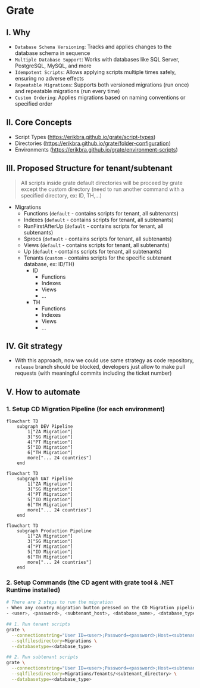 # Grate
## I. Why
- `Database Schema Versioning`: Tracks and applies changes to the database schema in sequence
- `Multiple Database Support`: Works with databases like SQL Server, PostgreSQL, MySQL, and more
- `Idempotent Scripts`: Allows applying scripts multiple times safely, ensuring no adverse effects
- `Repeatable Migrations`: Supports both versioned migrations (run once) and repeatable migrations (run every time)
- `Custom Ordering`: Applies migrations based on naming conventions or specified order

## II. Core Concepts
- Script Types (https://erikbra.github.io/grate/script-types)
- Directories (https://erikbra.github.io/grate/folder-configuration)
- Environments (https://erikbra.github.io/grate/environment-scripts)

## III. Proposed Structure for tenant/subtenant
> All scripts inside grate default directories will be proceed by grate except the custom directory (need to run another command with a specified directory, ex: ID, TH,...)

- Migrations
  - Functions         (`default` - contains scripts for tenant, all subtenants)
  - Indexes           (`default` - contains scripts for tenant, all subtenants)
  - RunFirstAfterUp   (`default` - contains scripts for tenant, all subtenants)
  - Sprocs            (`default` - contains scripts for tenant, all subtenants)
  - Views             (`default` - contains scripts for tenant, all subtenants)
  - Up                (`default` - contains scripts for tenant, all subtenants)
  - Tenants           (`custom` - contains scripts for the specific subtenant database, ex: ID/TH)
    - ID
      - Functions
      - Indexes
      - Views
      - ...
    - TH
      - Functions
      - Indexes
      - Views
      - ...

## IV. Git strategy
- With this approach, now we could use same strategy as code repository, `release` branch should be blocked, developers just allow to make pull requests (with meaningful commits including the ticket number)

## V. How to automate
### 1. Setup CD Migration Pipeline (for each environment)
```mermaid
flowchart TD
    subgraph DEV Pipeline
        1["ZA Migration"]
        3["SG Migration"]
        4["PT Migration"]
        5["ID Migration"]
        6["TH Migration"]
        more["... 24 countries"]
    end
```

```mermaid
flowchart TD
    subgraph UAT Pipeline
        1["ZA Migration"]
        3["SG Migration"]
        4["PT Migration"]
        5["ID Migration"]
        6["TH Migration"]
        more["... 24 countries"]
    end
```

```mermaid
flowchart TD
    subgraph Production Pipeline
        1["ZA Migration"]
        3["SG Migration"]
        4["PT Migration"]
        5["ID Migration"]
        6["TH Migration"]
        more["... 24 countries"]
    end    
```

### 2. Setup Commands (the CD agent with grate tool & .NET Runtime installed)
```sh
# There are 2 steps to run the migration
- When any country migration button pressed on the CD Migration pipeline, the following steps will performed automatically
- <user>, <password>, <subtenant_host>, <database_name>, <database_type> could be replaced based on the environment

## 1. Run tenant scripts
grate \
  --connectionstring="User ID=<user>;Password=<password>;Host=<subtenant_host>;Port=5432;Database=<database_name>;Pooling=true" \
  --sqlfilesdirectory=Migrations \
  --databasetype=<database_type>

## 2. Run subtenant scripts
grate \
  --connectionstring="User ID=<user>;Password=<password>;Host=<subtenant_host>;Port=5432;Database=<database_name>;Pooling=true" \
  --sqlfilesdirectory=Migrations/Tenants/<subtenant_directory> \
  --databasetype=<database_type>
```